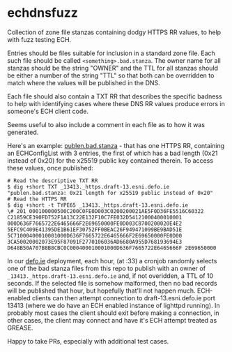 # echdnsfuzz

Collection of zone file stanzas containing dodgy HTTPS RR values, to help with fuzz testing ECH.

Entries should be files suitable for inclusion in a standard zone file. Each such file should be
called ``<something>.bad.stanza``. The owner name for all stanzas should be the string "OWNER"
and the TTL for all stanzas should be either a number of the string "TTL" so that both can be
overridden to match where the values will be published in the DNS. 

Each file should also contain a TXT RR that describes the specific badness to help with 
identifying cases where these DNS RR values produce errors in someone's ECH client code.

Seems useful to also include a comment in each file as to how it was generated.

Here's an example: [publen.bad.stanza](publen.bad.stanza) - that has one 
HTTPS RR, containing an ECHConfigList with 3 entries, the first of which has a
bad length (0x21 instead of 0x20) for the x25519 public key contained therein.
To access these values, once published:

```
# Read the descriptive TXT RR
$ dig +short TXT _13413._https.draft-13.esni.defo.ie
"publen.bad.stanza: 0x21 length for x25519 public instead of 0x20"
# Read the HTTPS RR
$ dig +short -t TYPE65 _13413._https.draft-13.esni.defo.ie
\# 201 000100000500C200C0FE0D003C0200200021AE5F0D36FE5516C60322 C21859CE390FD752F1A13C22E132F10C7FE032D54121000400010001 000D636F7665722E6465666F2E69650000FE0D003C8700200020E4E2 5EFC9C409E41395DE1B61EF30752FF0BEAC26F949471099BE9BAD51E 5C71000400010001000D636F7665722E6465666F2E69650000FE0D00 3CA50020002073E95F87091F2770106036AD6680A955D768193694E3 D648B50A707B8B8CBC0C000400010001000D636F7665722E6465666F 2E69650000

```

In our [defo.ie](https://defo.ie) deployment, each hour, (at :33) a cronjob
randomly selects one of the bad stanza files from this repo to publish with an
owner of ``_13413._https.draft-13.esni.defo.ie`` and, if not overidden, a TTL
of 10 seconds.  If the selected file is somehow malformed, then no bad records
will be published that hour, but hopefully that'll not happen much.
ECH-enabled clients can then attempt connection to draft-13.esni.defo.ie port
13413 (where we do have an ECH enabled instance of lighttpd running).  In
probably most cases the client should exit before making a connection, in other
cases, the client may connect and have it's ECH attempt treated as GREASE.

Happy to take PRs, especially with additional test cases.


